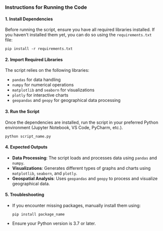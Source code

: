 ### Instructions for Running the Code

#### 1. Install Dependencies
Before running the script, ensure you have all required libraries installed. If you haven't installed them yet, you can do so using the `requirements.txt` file:

```
pip install -r requirements.txt
```

#### 2. Import Required Libraries
The script relies on the following libraries:
- `pandas` for data handling
- `numpy` for numerical operations
- `matplotlib` and `seaborn` for visualizations
- `plotly` for interactive charts
- `geopandas` and `geopy` for geographical data processing

#### 3. Run the Script
Once the dependencies are installed, run the script in your preferred Python environment (Jupyter Notebook, VS Code, PyCharm, etc.).

```
python script_name.py
```

#### 4. Expected Outputs
- **Data Processing**: The script loads and processes data using `pandas` and `numpy`.
- **Visualizations**: Generates different types of graphs and charts using `matplotlib`, `seaborn`, and `plotly`.
- **Geospatial Analysis**: Uses `geopandas` and `geopy` to process and visualize geographical data.

#### 5. Troubleshooting
- If you encounter missing packages, manually install them using:
  ```
  pip install package_name
  ```
- Ensure your Python version is 3.7 or later.
